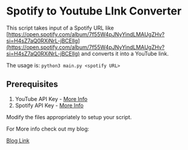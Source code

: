 # Spotify to Youtube LInk Converter

This script takes input of a Spotify URL like [https://open.spotify.com/album/7f55W4pJNyYindLMAUgZHv?si=H4sZ7aQ0RXiNrL-jBCEllg](https://open.spotify.com/album/7f55W4pJNyYindLMAUgZHv?si=H4sZ7aQ0RXiNrL-jBCEllg) and converts it into a YouTube link.

The usage is:
`python3 main.py <spotify URL>`

## Prerequisites
1. YouTube API Key - [More Info](https://developers.google.com/youtube/v3/getting-started)
2. Spotify API Key - [More Info](https://developer.spotify.com/documentation/web-api/tutorials/getting-started)

Modify the files appropriately to setup your script. 

For More info check out my blog:

[Blog Link](https://aaron.vansledright.com/convert-spotify-links-to-youtube-links/)